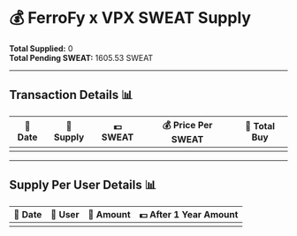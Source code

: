 # 💰 FerroFy x VPX SWEAT Supply 

**Total Supplied:** 0  
**Total Pending SWEAT:** 1605.53 SWEAT  

---

## Transaction Details 📊
| 📅 Date        | 🛒 Supply   | 💵 SWEAT   | 💰 Price Per SWEAT | 🧾 Total Buy |
|----------------|------------|------------|--------------------|--------------|
|                |            |            |                    |              |

---

## Supply Per User Details 📊
| 📅 Date        | 🛒 User     | 📛 Amount   | 💵 After 1 Year Amount |
|----------------|------------|------------|------------------------|
|                |            |            |                        |
